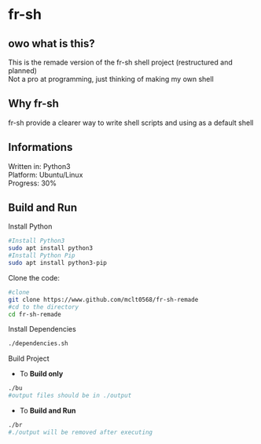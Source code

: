 # fr-sh

## owo what is this?
This is the remade version of the fr-sh shell project (restructured and planned)  
Not a pro at programming, just thinking of making my own shell  

## Why fr-sh
fr-sh provide a clearer way to write shell scripts and using as a default shell

## Informations

Written in: Python3  
Platform: Ubuntu/Linux  
Progress: 30%  

## Build and Run

Install Python

```bash
#Install Python3
sudo apt install python3
#Install Python Pip
sudo apt install python3-pip
```

Clone the code:

```bash
#clone
git clone https://www.github.com/mclt0568/fr-sh-remade
#cd to the directory
cd fr-sh-remade
```

Install Dependencies

```bash
./dependencies.sh
```

Build Project

 - To **Build only**
```bash
./bu
#output files should be in ./output
```

 - To **Build and Run**
```bash
./br
#./output will be removed after executing
```
